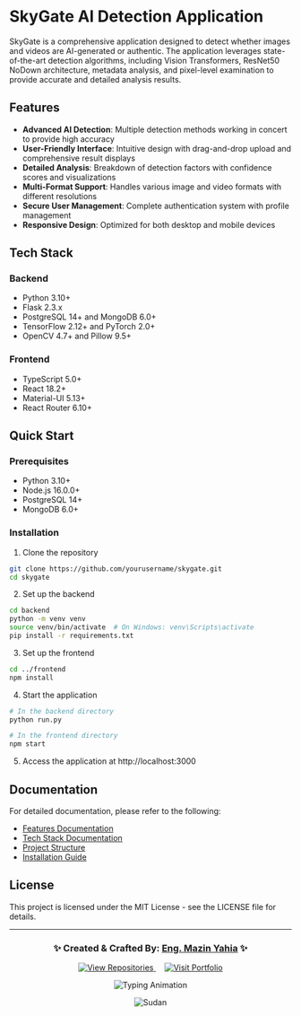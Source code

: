 # SkyGate AI Detection Application

SkyGate is a comprehensive application designed to detect whether images and videos are AI-generated or authentic. The application leverages state-of-the-art detection algorithms, including Vision Transformers, ResNet50 NoDown architecture, metadata analysis, and pixel-level examination to provide accurate and detailed analysis results.

## Features

- **Advanced AI Detection**: Multiple detection methods working in concert to provide high accuracy
- **User-Friendly Interface**: Intuitive design with drag-and-drop upload and comprehensive result displays
- **Detailed Analysis**: Breakdown of detection factors with confidence scores and visualizations
- **Multi-Format Support**: Handles various image and video formats with different resolutions
- **Secure User Management**: Complete authentication system with profile management
- **Responsive Design**: Optimized for both desktop and mobile devices

## Tech Stack

### Backend
- Python 3.10+
- Flask 2.3.x
- PostgreSQL 14+ and MongoDB 6.0+
- TensorFlow 2.12+ and PyTorch 2.0+
- OpenCV 4.7+ and Pillow 9.5+

### Frontend
- TypeScript 5.0+
- React 18.2+
- Material-UI 5.13+
- React Router 6.10+

## Quick Start

### Prerequisites
- Python 3.10+
- Node.js 16.0.0+
- PostgreSQL 14+
- MongoDB 6.0+

### Installation

1. Clone the repository
```bash
git clone https://github.com/yourusername/skygate.git
cd skygate
```

2. Set up the backend
```bash
cd backend
python -m venv venv
source venv/bin/activate  # On Windows: venv\Scripts\activate
pip install -r requirements.txt
```

3. Set up the frontend
```bash
cd ../frontend
npm install
```

4. Start the application
```bash
# In the backend directory
python run.py

# In the frontend directory
npm start
```

5. Access the application at http://localhost:3000

## Documentation

For detailed documentation, please refer to the following:

- [Features Documentation](docs/features/features.md)
- [Tech Stack Documentation](docs/tech_stack/tech_stack.md)
- [Project Structure](docs/project_structure.md)
- [Installation Guide](docs/installation/installation.md)

## License

This project is licensed under the MIT License - see the LICENSE file for details.
<br>

---

<h3 align="center">✨ Created & Crafted By: <a href="https://github.com/alphazee09">Eng. Mazin Yahia</a> ✨</h3>

<p align="center">
  <a href="https://github.com/alphazee09?tab=repositories">
    <img src="https://img.shields.io/badge/View-My_Repositories-blue?style=for-the-badge&logo=github" alt="View Repositories"/>
  </a>
  &nbsp;&nbsp;&nbsp;
  <a href="https://mazinyahia.com">
    <img src="https://img.shields.io/badge/Visit-My_Portfolio-green?style=for-the-badge&logo=google-chrome" alt="Visit Portfolio"/>
  </a>
</p>

<p align="center">
  <img src="https://readme-typing-svg.demolab.com?font=Roboto+Slab&color=%237E3ACE&size=20&center=true&vCenter=true&width=500&duration=4000&pause=1000&lines=
    My+Code+doesn’t+have+bugs,+it+just+develops+random+features;" alt="Typing Animation"/>
</p>

<p align="center">
  <img src="https://cdn-icons-png.flaticon.com/512/7124/7124129.png" alt="Sudan"/>
</p>
